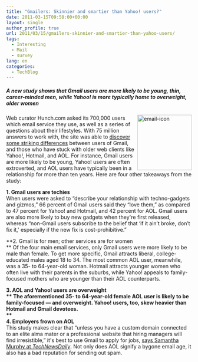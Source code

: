 ```yaml
---
title: "Gmailers: Skinnier and smartier than Yahoo! users?"
date: 2011-03-15T09:58:00+00:00
layout: single
author_profile: true
url: 2011/03/15/gmailers-skinnier-and-smartier-than-yahoo-users/
tags:
  - Interesting
  - Mail
  - survey
lang: en
categories: 
  - TechBlog
---
```

##### A new study shows that Gmail users are more likely to be young, thin, career-minded men, while Yahoo! is more typically home to overweight, older women

[<img title="email-icon" border="0" alt="email-icon" align="right" src="http://lh3.ggpht.com/_vaUVXcmC3OI/TX8zbo69FDI/AAAAAAAADs8/fIZzMz9ZH-U/email-icon_thumb%5B1%5D.jpg?imgmax=800" width="148" height="150" />](http://lh3.ggpht.com/_vaUVXcmC3OI/TX8zaHPj-MI/AAAAAAAADs4/ggSomDp-oZQ/s1600-h/email-icon%5B3%5D.jpg)Web curator Hunch.com asked its 700,000 users which email service they use, as well as a series of questions about their lifestyles. With 75 million answers to work with, the site was able to [discover some striking differences](http://blog.hunch.com/?p=34824) between users of Gmail, and those who have stuck with older web clients like Yahoo!, Hotmail, and AOL. For instance, Gmail users are more likely to be young, Yahoo! users are often extroverted, and AOL users have typically been in a relationship for more than ten years. Here are four other takeaways from the study:

**1. Gmail users are techies**  
When users were asked to “describe your relationship with techno-gadgets and gizmos,” 66 percent of Gmail users said they “love them,” as compared to 47 percent for Yahoo! and Hotmail, and 42 percent for AOL. Gmail users are also more likely to buy new gadgets when they're first released, whereas “non-Gmail users subscribe to the belief that &#8216;if it ain’t broke, don’t fix it,' especially if the new fix is cost-prohibitive.”

**2. Gmail is for men; other services are for women  
** Of the four main email services, only Gmail users were more likely to be male than female. To get more specific, Gmail attracts liberal, college-educated males aged 18 to 34. The most common AOL user, meanwhile, was a 35- to 64-year-old woman. Hotmail attracts younger women who often live with their parents in the suburbs, while Yahoo! appeals to family-focused mothers who are younger than their AOL counterparts.

**3. AOL and Yahoo! users are overweight  
** The aforementioned 35- to 64-year-old female AOL user is likely to be family-focused — and overweight. Yahoo! users, too, skew heavier than Hotmail and Gmail devotees.  
     **  
4. Employers frown on AOL**  
This study makes clear that “unless you have a custom domain connected to an elite alma mater or a professional website that hiring managers will find irresistible,” it's best to use Gmail to apply for jobs, [says Samantha Murphy at _TechNewsDaily_](http://www.technewsdaily.com/gmail-users-more-tech-savvy-thinner-than-yahoo-aol-e-mailers-2293/). Not only does AOL signify a bygone email age, it also has a bad reputation for sending out spam.